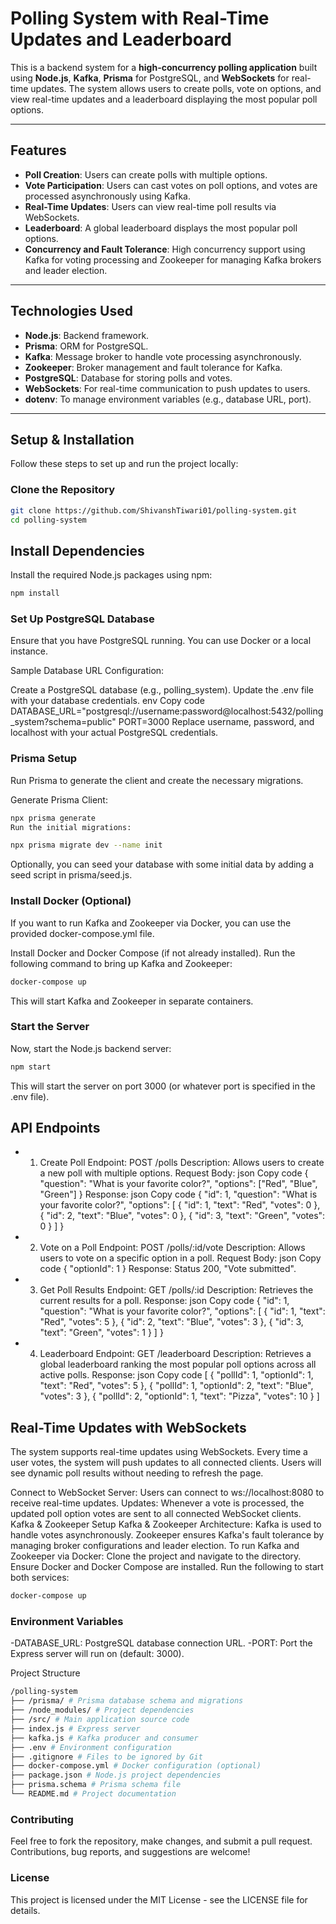 # **Polling System with Real-Time Updates and Leaderboard**

This is a backend system for a **high-concurrency polling application** built using **Node.js**, **Kafka**, **Prisma** for PostgreSQL, and **WebSockets** for real-time updates. The system allows users to create polls, vote on options, and view real-time updates and a leaderboard displaying the most popular poll options.

---

## **Features**

- **Poll Creation**: Users can create polls with multiple options.
- **Vote Participation**: Users can cast votes on poll options, and votes are processed asynchronously using Kafka.
- **Real-Time Updates**: Users can view real-time poll results via WebSockets.
- **Leaderboard**: A global leaderboard displays the most popular poll options.
- **Concurrency and Fault Tolerance**: High concurrency support using Kafka for voting processing and Zookeeper for managing Kafka brokers and leader election.

---

## **Technologies Used**

- **Node.js**: Backend framework.
- **Prisma**: ORM for PostgreSQL.
- **Kafka**: Message broker to handle vote processing asynchronously.
- **Zookeeper**: Broker management and fault tolerance for Kafka.
- **PostgreSQL**: Database for storing polls and votes.
- **WebSockets**: For real-time communication to push updates to users.
- **dotenv**: To manage environment variables (e.g., database URL, port).

---

## **Setup & Installation**

Follow these steps to set up and run the project locally:

### **Clone the Repository**

```bash
git clone https://github.com/ShivanshTiwari01/polling-system.git
cd polling-system
```

## Install Dependencies

Install the required Node.js packages using npm:

```bash
npm install
```

### Set Up PostgreSQL Database

Ensure that you have PostgreSQL running. You can use Docker or a local instance.

Sample Database URL Configuration:

Create a PostgreSQL database (e.g., polling_system).
Update the .env file with your database credentials.
env
Copy code
DATABASE_URL="postgresql://username:password@localhost:5432/polling_system?schema=public"
PORT=3000
Replace username, password, and localhost with your actual PostgreSQL credentials.

### Prisma Setup

Run Prisma to generate the client and create the necessary migrations.

Generate Prisma Client:

```bash
npx prisma generate
Run the initial migrations:
```

```bash
npx prisma migrate dev --name init
```

Optionally, you can seed your database with some initial data by adding a seed script in prisma/seed.js.

### Install Docker (Optional)

If you want to run Kafka and Zookeeper via Docker, you can use the provided docker-compose.yml file.

Install Docker and Docker Compose (if not already installed).
Run the following command to bring up Kafka and Zookeeper:

```bash
docker-compose up
```

This will start Kafka and Zookeeper in separate containers.

### Start the Server

Now, start the Node.js backend server:

```bash
npm start
```

This will start the server on port 3000 (or whatever port is specified in the .env file).

## API Endpoints

- 1. Create Poll
     Endpoint: POST /polls
     Description: Allows users to create a new poll with multiple options.
     Request Body:
     json
     Copy code
     {
     "question": "What is your favorite color?",
     "options": ["Red", "Blue", "Green"]
     }
     Response:
     json
     Copy code
     {
     "id": 1,
     "question": "What is your favorite color?",
     "options": [
     { "id": 1, "text": "Red", "votes": 0 },
     { "id": 2, "text": "Blue", "votes": 0 },
     { "id": 3, "text": "Green", "votes": 0 }
     ]
     }
- 2. Vote on a Poll
     Endpoint: POST /polls/:id/vote
     Description: Allows users to vote on a specific option in a poll.
     Request Body:
     json
     Copy code
     {
     "optionId": 1
     }
     Response: Status 200, "Vote submitted".
- 3. Get Poll Results
     Endpoint: GET /polls/:id
     Description: Retrieves the current results for a poll.
     Response:
     json
     Copy code
     {
     "id": 1,
     "question": "What is your favorite color?",
     "options": [
     { "id": 1, "text": "Red", "votes": 5 },
     { "id": 2, "text": "Blue", "votes": 3 },
     { "id": 3, "text": "Green", "votes": 1 }
     ]
     }
- 4. Leaderboard
     Endpoint: GET /leaderboard
     Description: Retrieves a global leaderboard ranking the most popular poll options across all active polls.
     Response:
     json
     Copy code
     [
     { "pollId": 1, "optionId": 1, "text": "Red", "votes": 5 },
     { "pollId": 1, "optionId": 2, "text": "Blue", "votes": 3 },
     { "pollId": 2, "optionId": 1, "text": "Pizza", "votes": 10 }
     ]

## Real-Time Updates with WebSockets

The system supports real-time updates using WebSockets. Every time a user votes, the system will push updates to all connected clients. Users will see dynamic poll results without needing to refresh the page.

Connect to WebSocket Server: Users can connect to ws://localhost:8080 to receive real-time updates.
Updates: Whenever a vote is processed, the updated poll option votes are sent to all connected WebSocket clients.
Kafka & Zookeeper Setup
Kafka & Zookeeper Architecture:
Kafka is used to handle votes asynchronously.
Zookeeper ensures Kafka's fault tolerance by managing broker configurations and leader election.
To run Kafka and Zookeeper via Docker:
Clone the project and navigate to the directory.
Ensure Docker and Docker Compose are installed.
Run the following to start both services:

```bash
docker-compose up
```

### Environment Variables

-DATABASE_URL: PostgreSQL database connection URL.
-PORT: Port the Express server will run on (default: 3000).

Project Structure

```bash
/polling-system
├── /prisma/ # Prisma database schema and migrations
├── /node_modules/ # Project dependencies
├── /src/ # Main application source code
├── index.js # Express server
├── kafka.js # Kafka producer and consumer
├── .env # Environment configuration
├── .gitignore # Files to be ignored by Git
├── docker-compose.yml # Docker configuration (optional)
├── package.json # Node.js project dependencies
├── prisma.schema # Prisma schema file
└── README.md # Project documentation
```

### Contributing

Feel free to fork the repository, make changes, and submit a pull request. Contributions, bug reports, and suggestions are welcome!

### License

This project is licensed under the MIT License - see the LICENSE file for details.
